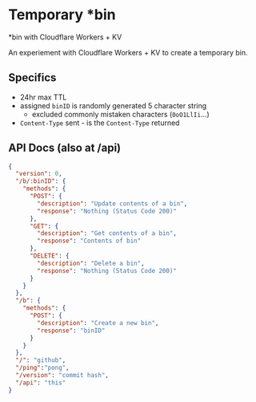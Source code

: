 # Temporary *bin
*bin with Cloudflare Workers + KV

An experiement with Cloudflare Workers + KV to create a temporary bin.

## Specifics
- 24hr max TTL
- assigned `binID` is randomly generated 5 character string
  - excluded commonly mistaken characters (`0oO1LlIi`...)
- `Content-Type` sent - is the `Content-Type` returned

## API Docs (also at /api)
```json
{
  "version": 0,
  "/b/:binID": {
    "methods": {
      "POST": {
        "description": "Update contents of a bin",
        "response": "Nothing (Status Code 200)"
      },
      "GET": {
        "description": "Get contents of a bin",
        "response": "Contents of bin"
      },
      "DELETE": {
        "description": "Delete a bin",
        "response": "Nothing (Status Code 200)"  
      }
    }
  },
  "/b": {
    "methods": {
      "POST": {
        "description": "Create a new bin",
        "response": "binID"
      }
    }
  },
  "/": "github",
  "/ping":"pong",
  "/version": "commit hash",
  "/api": "this"
}
```